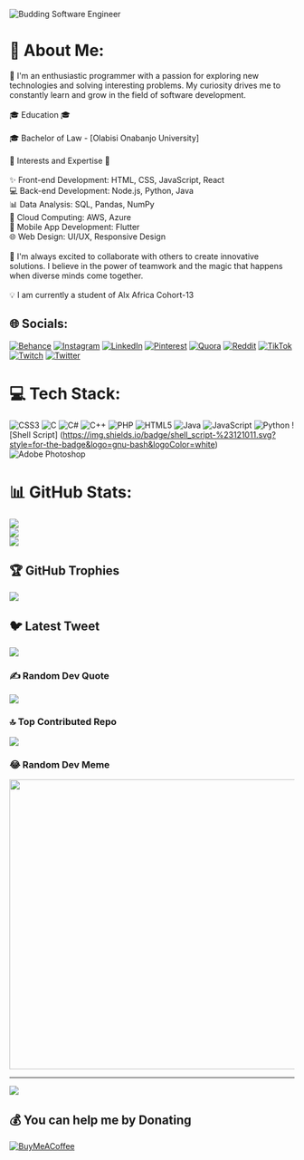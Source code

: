 ![Budding Software Engineer](https://media.licdn.com/dms/image/D4D16AQHOgAGlLRYiuQ/profile-displaybackgroundimage-shrink_350_1400/0/1683975259820?e=1689206400&v=beta&t=92P4D7lwBhhnrroBb4Wpjy6-iePGo_65SHjY74OF72A)

# 💫 About Me:
🌟 I'm an enthusiastic programmer with a passion for exploring new technologies and solving interesting problems. My curiosity drives me to constantly learn and grow in the field of software development.<br><br>🎓 Education 🎓<br><br>🎓 Bachelor of Law - [Olabisi Onabanjo University]<br><br>🔭 Interests and Expertise 🔭<br><br>✨ Front-end Development: HTML, CSS, JavaScript, React<br>💻 Back-end Development: Node.js, Python, Java<br>📊 Data Analysis: SQL, Pandas, NumPy<br>🚀 Cloud Computing: AWS, Azure<br>📱 Mobile App Development: Flutter<br>🌐 Web Design: UI/UX, Responsive Design<br><br>🌱 I'm always excited to collaborate with others to create innovative solutions. I believe in the power of teamwork and the magic that happens when diverse minds come together.<br><br>💡 I am currently a student of Alx Africa Cohort-13


## 🌐 Socials:
[![Behance](https://img.shields.io/badge/Behance-1769ff?logo=behance&logoColor=white)](https://behance.net/ogunwomojuadebayo) [![Instagram](https://img.shields.io/badge/Instagram-%23E4405F.svg?logo=Instagram&logoColor=white)](https://instagram.com/bayovrosky) [![LinkedIn](https://img.shields.io/badge/LinkedIn-%230077B5.svg?logo=linkedin&logoColor=white)](https://linkedin.com/in/Bayovrosky) [![Pinterest](https://img.shields.io/badge/Pinterest-%23E60023.svg?logo=Pinterest&logoColor=white)](https://pinterest.com/Bayovrosky) [![Quora](https://img.shields.io/badge/Quora-%23B92B27.svg?logo=Quora&logoColor=white)](https://quora.com/profile/Bayovrosky) [![Reddit](https://img.shields.io/badge/Reddit-%23FF4500.svg?logo=Reddit&logoColor=white)](https://reddit.com/user/bayovrosky) [![TikTok](https://img.shields.io/badge/TikTok-%23000000.svg?logo=TikTok&logoColor=white)](https://tiktok.com/@bayovrosky) [![Twitch](https://img.shields.io/badge/Twitch-%239146FF.svg?logo=Twitch&logoColor=white)](https://twitch.tv/bayovrosky) [![Twitter](https://img.shields.io/badge/Twitter-%231DA1F2.svg?logo=Twitter&logoColor=white)](https://twitter.com/bayovrosky) 

# 💻 Tech Stack:
![CSS3](https://img.shields.io/badge/css3-%231572B6.svg?style=for-the-badge&logo=css3&logoColor=white) ![C](https://img.shields.io/badge/c-%2300599C.svg?style=for-the-badge&logo=c&logoColor=white) ![C#](https://img.shields.io/badge/c%23-%23239120.svg?style=for-the-badge&logo=c-sharp&logoColor=white) ![C++](https://img.shields.io/badge/c++-%2300599C.svg?style=for-the-badge&logo=c%2B%2B&logoColor=white) ![PHP](https://img.shields.io/badge/php-%23777BB4.svg?style=for-the-badge&logo=php&logoColor=white) ![HTML5](https://img.shields.io/badge/html5-%23E34F26.svg?style=for-the-badge&logo=html5&logoColor=white) ![Java](https://img.shields.io/badge/java-%23ED8B00.svg?style=for-the-badge&logo=java&logoColor=white) ![JavaScript](https://img.shields.io/badge/javascript-%23323330.svg?style=for-the-badge&logo=javascript&logoColor=%23F7DF1E) ![Python](https://img.shields.io/badge/python-3670A0?style=for-the-badge&logo=python&logoColor=ffdd54) ![Shell Script] (https://img.shields.io/badge/shell_script-%23121011.svg?style=for-the-badge&logo=gnu-bash&logoColor=white) ![Adobe Photoshop](https://img.shields.io/badge/adobephotoshop-%2331A8FF.svg?style=for-the-badge&logo=adobephotoshop&logoColor=white) 

# 📊 GitHub Stats:
![](https://github-readme-stats.vercel.app/api?username=bayovrosky&theme=gruvbox&hide_border=false&include_all_commits=false&count_private=false)<br/>
![](https://github-readme-streak-stats.herokuapp.com/?user=bayovrosky&theme=gruvbox&hide_border=false)<br/>
![](https://github-readme-stats.vercel.app/api/top-langs/?username=bayovrosky&theme=gruvbox&hide_border=false&include_all_commits=false&count_private=false&layout=compact)

## 🏆 GitHub Trophies
![](https://github-profile-trophy.vercel.app/?username=bayovrosky&theme=discord&no-frame=false&no-bg=true&margin-w=4)

## 🐦 Latest Tweet
[![](https://gtce.itsvg.in/api?username=bayovrosky)](https://github.com/VishwaGauravIn/github-twitter-card-embed)

### ✍️ Random Dev Quote
![](https://quotes-github-readme.vercel.app/api?type=horizontal&theme=radical)

### 🔝 Top Contributed Repo
![](https://github-contributor-stats.vercel.app/api?username=bayovrosky&limit=5&theme=dark&combine_all_yearly_contributions=true)

### 😂 Random Dev Meme
<img src="https://rm.up.railway.app/" width="512px"/>

---
[![](https://visitcount.itsvg.in/api?id=bayovrosky&icon=0&color=0)](https://visitcount.itsvg.in)

  ## 💰 You can help me by Donating
  [![BuyMeACoffee](https://img.shields.io/badge/Buy%20Me%20a%20Coffee-ffdd00?style=for-the-badge&logo=buy-me-a-coffee&logoColor=black)](https://buymeacoffee.com/bayovrosky) 

  












